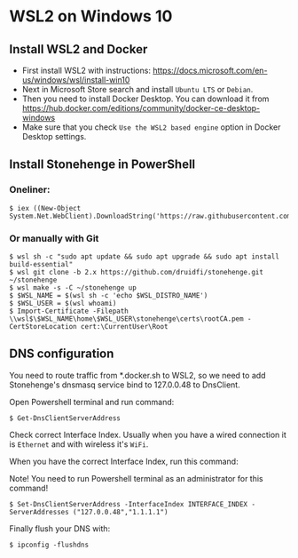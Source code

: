 # WSL2 on Windows 10

## Install WSL2 and Docker

- First install WSL2 with instructions: https://docs.microsoft.com/en-us/windows/wsl/install-win10
- Next in Microsoft Store search and install `Ubuntu LTS` or `Debian`.
- Then you need to install Docker Desktop. You can download it from https://hub.docker.com/editions/community/docker-ce-desktop-windows
- Make sure that you check `Use the WSL2 based engine` option in Docker Desktop settings.

## Install Stonehenge in PowerShell

### Oneliner:

```
$ iex ((New-Object System.Net.WebClient).DownloadString('https://raw.githubusercontent.com/druidfi/stonehenge/3e9e7d0a757a35e5b3092a5f20dd779b88455d28/install.ps1'))
```

### Or manually with Git

```
$ wsl sh -c "sudo apt update && sudo apt upgrade && sudo apt install build-essential"
$ wsl git clone -b 2.x https://github.com/druidfi/stonehenge.git ~/stonehenge
$ wsl make -s -C ~/stonehenge up
$ $WSL_NAME = $(wsl sh -c 'echo $WSL_DISTRO_NAME')
$ $WSL_USER = $(wsl whoami)
$ Import-Certificate -Filepath \\wsl$\$WSL_NAME\home\$WSL_USER\stonehenge\certs\rootCA.pem -CertStoreLocation cert:\CurrentUser\Root
```

## DNS configuration

You need to route traffic from *.docker.sh to WSL2, so we need to add Stonehenge's
dnsmasq service bind to 127.0.0.48 to DnsClient.

Open Powershell terminal and run command:

```
$ Get-DnsClientServerAddress
```

Check correct Interface Index. Usually when you have a wired connection it is `Ethernet` and with wireless it's `WiFi`.

When you have the correct Interface Index, run this command:

Note! You need to run Powershell terminal as an administrator for this command!

```
$ Set-DnsClientServerAddress -InterfaceIndex INTERFACE_INDEX -ServerAddresses ("127.0.0.48","1.1.1.1")
```

Finally flush your DNS with:

```
$ ipconfig -flushdns
```
